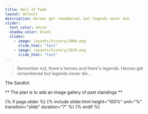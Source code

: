 ```yaml
---
title: Hall of Fame
layout: default
description: Heroes get remembered, but legends never die
slider:
  text_color: white
  shadow_color: black
  slides: 
    - image: /assets/history/2009.png
      slide_html: "test"
    - image: /assets/history/2010.png
      slide_html: "test"
---
```

> Remember kid, there's heroes and there's legends. Heroes get remembered but legends never die...

The Sandlot

** The plan is to add an image gallery of past standings ** 

{% if page.slider %}
  {% include slider.html height="100%" unit="%" transition="slide" duration="7" %}
{% endif %}

